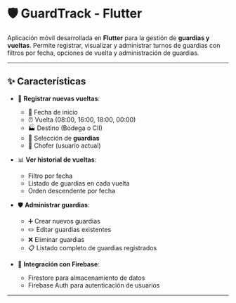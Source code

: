 # 🛡️ GuardTrack - Flutter

Aplicación móvil desarrollada en **Flutter** para la gestión de **guardias y vueltas**. Permite registrar, visualizar y administrar turnos de guardias con filtros por fecha, opciones de vuelta y administración de guardias.

---

## ✨ Características

- 📝 **Registrar nuevas vueltas**:
  - 📅 Fecha de inicio
  - ⏰ Vuelta (08:00, 16:00, 18:00, 00:00)
  - 🏭 Destino (Bodega o CII)
  - 👮 Selección de **guardias**
  - 🚗 Chofer (usuario actual)

- 📊 **Ver historial de vueltas**:
  - Filtro por fecha
  - Listado de guardias en cada vuelta
  - Orden descendente por fecha

- 🛡️ **Administrar guardias**:
  - ➕ Crear nuevos guardias
  - ✏️ Editar guardias existentes
  - ❌ Eliminar guardias
  - 📋 Listado completo de guardias registrados

- 🔗 **Integración con Firebase**:
  - Firestore para almacenamiento de datos
  - Firebase Auth para autenticación de usuarios

---
